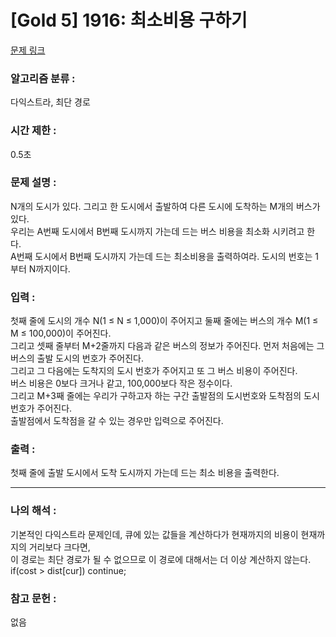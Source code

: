 [Gold 5] 1916: 최소비용 구하기
====================================  
[문제 링크](https://www.acmicpc.net/problem/1916)  

### 알고리즘 분류 :  
다익스트라, 최단 경로

### 시간 제한 :  
0.5초   

### 문제 설명 :  
N개의 도시가 있다. 그리고 한 도시에서 출발하여 다른 도시에 도착하는 M개의 버스가 있다.  
우리는 A번째 도시에서 B번째 도시까지 가는데 드는 버스 비용을 최소화 시키려고 한다.  
A번째 도시에서 B번째 도시까지 가는데 드는 최소비용을 출력하여라. 도시의 번호는 1부터 N까지이다.  

### 입력 :   
첫째 줄에 도시의 개수 N(1 ≤ N ≤ 1,000)이 주어지고 둘째 줄에는 버스의 개수 M(1 ≤ M ≤ 100,000)이 주어진다.  
그리고 셋째 줄부터 M+2줄까지 다음과 같은 버스의 정보가 주어진다. 먼저 처음에는 그 버스의 출발 도시의 번호가 주어진다.  
그리고 그 다음에는 도착지의 도시 번호가 주어지고 또 그 버스 비용이 주어진다.  
버스 비용은 0보다 크거나 같고, 100,000보다 작은 정수이다.  
그리고 M+3째 줄에는 우리가 구하고자 하는 구간 출발점의 도시번호와 도착점의 도시번호가 주어진다.  
출발점에서 도착점을 갈 수 있는 경우만 입력으로 주어진다.  

### 출력 :   
첫째 줄에 출발 도시에서 도착 도시까지 가는데 드는 최소 비용을 출력한다.  

-----------------------------------------------------------  
### 나의 해석 :  
기본적인 다익스트라 문제인데, 큐에 있는 값들을 계산하다가 현재까지의 비용이 현재까지의 거리보다 크다면,  
이 경로는 최단 경로가 될 수 없으므로 이 경로에 대해서는 더 이상 계산하지 않는다.
if(cost > dist[cur]) continue;


### 참고 문헌 :  
없음
